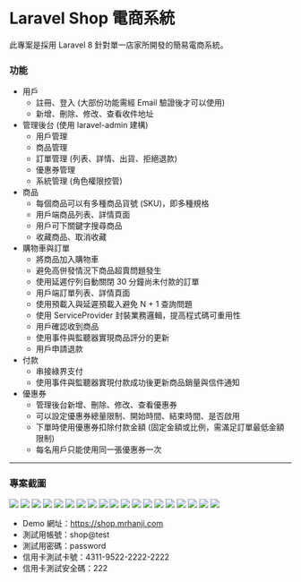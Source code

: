 # Laravel Shop 電商系統
此專案是採用 Laravel 8 針對單一店家所開發的簡易電商系統。

### 功能
* 用戶
	* 註冊、登入 (大部份功能需經 Email 驗證後才可以使用)
	* 新增、刪除、修改、查看收件地址
* 管理後台 (使用 laravel-admin 建構)
	* 用戶管理
	* 商品管理
	* 訂單管理 (列表、詳情、出貨、拒絕退款)
	* 優惠券管理
	* 系統管理 (角色權限控管)
* 商品
	* 每個商品可以有多種商品貨號 (SKU)，即多種規格
	* 用戶端商品列表、詳情頁面
	* 用戶可下關鍵字搜尋商品
	* 收藏商品、取消收藏
* 購物車與訂單
	* 將商品加入購物車
	* 避免高併發情況下商品超賣問題發生
	* 使用延遲佇列自動關閉 30 分鐘尚未付款的訂單
	* 用戶端訂單列表、詳情頁面
	* 使用預載入與延遲預載入避免 N + 1 查詢問題
	* 使用 ServiceProvider 封裝業務邏輯，提高程式碼可重用性
	* 用戶確認收到商品
	* 使用事件與監聽器實現商品評分的更新
	* 用戶申請退款
* 付款
	* 串接綠界支付
	* 使用事件與監聽器實現付款成功後更新商品銷量與信件通知
* 優惠券
	* 管理後台新增、刪除、修改、查看優惠券
	* 可以設定優惠券總量限制、開始時間、結束時間、是否啟用
	* 下單時使用優惠券扣除付款金額 (固定金額或比例，需滿足訂單最低金額限制)
	* 每名用戶只能使用同一張優惠券一次
***
### 專案截圖
![](https://i.imgur.com/8FuaQK3.png)
![](https://i.imgur.com/fxiEUph.png)
![](https://i.imgur.com/BjP4jS7.png)
![](https://i.imgur.com/YoxKtxD.png)
![](https://i.imgur.com/PPqNVxk.png)
![](https://i.imgur.com/vEYI6Ch.png)
![](https://i.imgur.com/OlLfaja.png)
![](https://i.imgur.com/9FnuxfH.png)
![](https://i.imgur.com/dGJqHKa.png)
![](https://i.imgur.com/7QMn2lK.png)
![](https://i.imgur.com/8aejb7Y.png)
![](https://i.imgur.com/40gamCw.png)
![](https://i.imgur.com/AVBHYAU.png)
![](https://i.imgur.com/7is9Cg1.png)
![](https://i.imgur.com/ykU6kkk.png)
![](https://i.imgur.com/7YqVmqC.png)
![](https://i.imgur.com/ANTpB0F.png)
![](https://i.imgur.com/Gu4rErM.png)
![](https://i.imgur.com/zz1zM8i.png)

* Demo 網址：https://shop.mrhanji.com
* 測試用帳號：shop@test
* 測試用密碼：password
* 信用卡測試卡號：4311-9522-2222-2222
* 信用卡測試安全碼：222